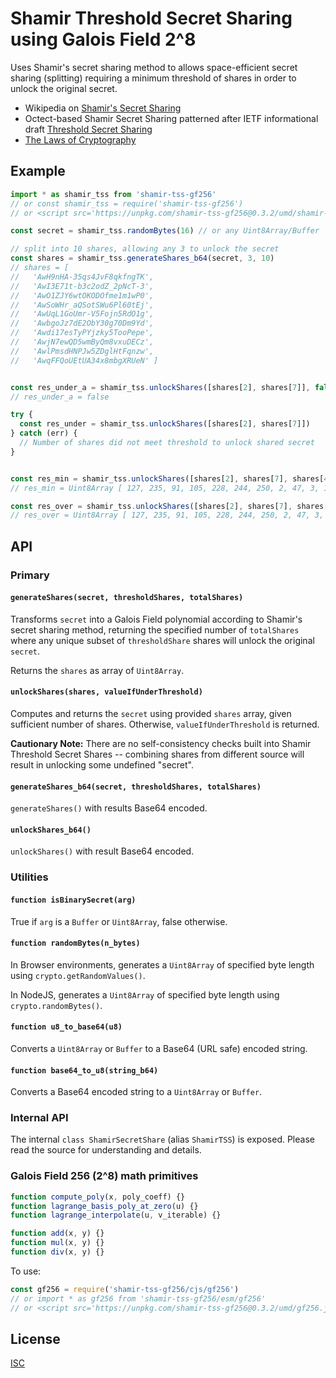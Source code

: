# Shamir Threshold Secret Sharing using Galois Field 2^8

Uses Shamir's secret sharing method to allows space-efficient secret sharing
(splitting) requiring a minimum threshold of shares in order to unlock the
original secret.

- Wikipedia on [Shamir's Secret Sharing](https://en.wikipedia.org/wiki/Shamir%27s_Secret_Sharing)
- Octect-based Shamir Secret Sharing patterned after IETF informational draft [Threshold Secret Sharing](https://tools.ietf.org/html/draft-mcgrew-tss-03)
- [The Laws of Cryptography](http://www.cs.utsa.edu/~wagner/laws/FFM.html)

## Example

```javascript
import * as shamir_tss from 'shamir-tss-gf256'
// or const shamir_tss = require('shamir-tss-gf256')
// or <script src='https://unpkg.com/shamir-tss-gf256@0.3.2/umd/shamir-tss-gf256.min.js' ></script>

const secret = shamir_tss.randomBytes(16) // or any Uint8Array/Buffer

// split into 10 shares, allowing any 3 to unlock the secret
const shares = shamir_tss.generateShares_b64(secret, 3, 10)
// shares = [
//   'AwH9nHA-35qs4JvF8qkfngTK',
//   'AwI3E71t-b3c2odZ_2pNcT-3',
//   'AwO1ZJY6wtOKODOfme1m1wP0',
//   'AwSoWHr_aQSotSWu6Pl60tEj',
//   'AwUqL1GoUmr-V5Fojn5RdO1g',
//   'AwbgoJz7dE2ObY30g70Dm9Yd',
//   'Awdi17esTyPYjzky5TooPepe',
//   'AwjN7ewQD5wmByQm8vxuDECz',
//   'AwlPmsdHNPJw5ZDglHtFqnzw',
//   'AwqFFQoUEtUA34x8mbgXRUeN' ]


const res_under_a = shamir_tss.unlockShares([shares[2], shares[7]], false)
// res_under_a = false

try {
  const res_under = shamir_tss.unlockShares([shares[2], shares[7]])
} catch (err) {
  // Number of shares did not meet threshold to unlock shared secret
}


const res_min = shamir_tss.unlockShares([shares[2], shares[7], shares[4]])
// res_min = Uint8Array [ 127, 235, 91, 105, 228, 244, 250, 2, 47, 3, 148, 46, 52, 56, 56, 137 ]

const res_over = shamir_tss.unlockShares([shares[2], shares[7], shares[4], shares[9], shares[1]])
// res_over = Uint8Array [ 127, 235, 91, 105, 228, 244, 250, 2, 47, 3, 148, 46, 52, 56, 56, 137 ]

```



## API

### Primary

#### `generateShares(secret, thresholdShares, totalShares)`
Transforms `secret` into a Galois Field polynomial according to Shamir's secret
sharing method, returning the specified number of `totalShares` where any
unique subset of `thresholdShare` shares will unlock the original `secret`.

Returns the `shares` as array of `Uint8Array`.


#### `unlockShares(shares, valueIfUnderThreshold)`
Computes and returns the `secret` using provided `shares` array, given
sufficient number of shares. Otherwise, `valueIfUnderThreshold` is returned.


**Cautionary Note:** There are no self-consistency checks built into Shamir
Threshold Secret Shares -- combining shares from different source will result
in unlocking some undefined "secret".


#### `generateShares_b64(secret, thresholdShares, totalShares)`
`generateShares()` with results Base64 encoded.

#### `unlockShares_b64()`
`unlockShares()` with result Base64 encoded.


### Utilities

#### `function isBinarySecret(arg)`
True if `arg` is a `Buffer` or `Uint8Array`, false otherwise.

#### `function randomBytes(n_bytes)`
In Browser environments, generates a `Uint8Array` of specified byte length using `crypto.getRandomValues()`.

In NodeJS, generates a `Uint8Array` of specified byte length using `crypto.randomBytes()`.

#### `function u8_to_base64(u8)`
Converts a `Uint8Array` or `Buffer` to a Base64 (URL safe) encoded string.

#### `function base64_to_u8(string_b64)`
Converts a Base64 encoded string to a `Uint8Array` or `Buffer`.


### Internal API

The internal `class ShamirSecretShare` (alias `ShamirTSS`) is exposed. Please
read the source for understanding and details.

### Galois Field 256 (2^8) math primitives

```javascript
function compute_poly(x, poly_coeff) {}
function lagrange_basis_poly_at_zero(u) {}
function lagrange_interpolate(u, v_iterable) {}

function add(x, y) {}
function mul(x, y) {}
function div(x, y) {}
```

To use:
```javascript
const gf256 = require('shamir-tss-gf256/cjs/gf256')
// or import * as gf256 from 'shamir-tss-gf256/esm/gf256'
// or <script src='https://unpkg.com/shamir-tss-gf256@0.3.2/umd/gf256.js' ></script>
```


## License

[ISC](LICENSE)

